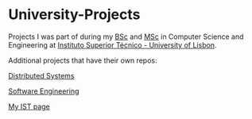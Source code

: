 # University-Projects
Projects I was part of during my [BSc](https://fenix.tecnico.ulisboa.pt/cursos/leic-t) and [MSc](https://fenix.tecnico.ulisboa.pt/cursos/meic-t) in Computer Science and Engineering at [Instituto Superior Técnico - University of Lisbon](https://tecnico.ulisboa.pt/en/).

Additional projects that have their own repos:

[Distributed Systems](https://github.com/dcoimbra/binas)

[Software Engineering](https://github.com/dcoimbra/adventure-builder)


[My IST page](https://fenix.tecnico.ulisboa.pt/homepage/ist426008)

